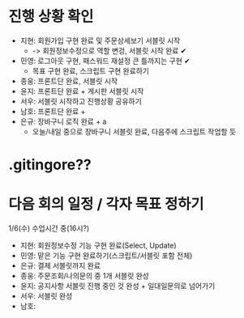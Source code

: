 # 진행 상황 확인
- 지현: 회원가입 구현 완료 및 주문상세보기 서블릿 시작
  - -> 회원정보수정으로 역할 변겅, 서블릿 시작 완료 ✔︎
- 민영: 로그아웃 구현, 패스워드 재설정 큰 틀까지는 구현 ✔︎
  - 목표 구현 완료, 스크립트 구현 완료하기
- 종웅: 프론트단 완료, 서블릿 시작
- 윤지: 프론트단 완료 + 게시판 서블릿 시작
- 서우: 서블릿 시작하고 진행상황 공유하기
- 남호: 프론트단 완료 + 
- 은규: 장바구니 로직 완료 + a 
  - 오늘/내일 중으로 장바구니 서블릿 완료, 다음주에 스크립트 작업할 듯

# .gitingore??

# 다음 회의 일정 / 각자 목표 정하기
1/6(수) 수업시간 중(16시?)
- 지현: 회원정보수정 기능 구현 완료(Select, Update)
- 민영: 맡은 기능 구현 완료하기(스크립트/서블릿 포함 전체)
- 은규: 결제 서블릿까지 완료
- 종웅: 주문조회/나의문의 중 1개 서블릿 완성
- 윤지: 공지사항 서블릿 진행 중인 것 완성 + 일대일문의로 넘어가기
- 서우: 서블릿 완성
- 남호: 